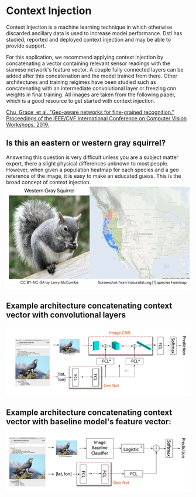 # Context Injection

Context Injection is a machine learning technique in which otherwise discarded ancillary data is used to increase model performance. Dstl has studied, reported and deployed context injection and may be able to provide support. 

For this application, we recommend applying context injection by concatenating a vector containing relevant sensor readings with the siamese network's feature vector. A couple fully connected layers can be added after this concatenation and the model trained from there. Other architectures and training reigimes have been studied such as concatenating with an intermediate convolutional layer or freezing cnn weights in final training. All images are taken from the following paper, which is a good resource to get started with context injection.

[Chu, Grace, et al. "Geo-aware networks for fine-grained recognition." Proceedings of the IEEE/CVF International Conference on Computer Vision Workshops. 2019.](https://arxiv.org/pdf/1906.01737.pdf)

## Is this an eastern or western gray squirrel? 
Answering this question is very difficult unless you are a subject matter expert, there a slight physical differences unknown to most people. However, when given a population heatmap for each species and a geo reference of the image, it is easy to make an educated guess. This is the broad concept of context injection.
![](heatmap.png)

## Example architecture concatenating context vector with convolutional layers
![](early_concat.png)

## Example architecture concatenating context vector with baseline model's feature vector: 
![](late_concat.png)
